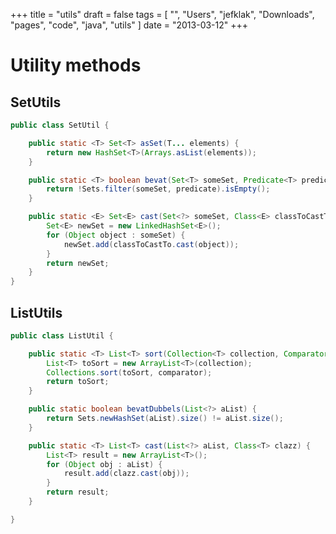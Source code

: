 +++
title = "utils"
draft = false
tags = [
    "",
    "Users",
    "jefklak",
    "Downloads",
    "pages",
    "code",
    "java",
    "utils"
]
date = "2013-03-12"
+++
# Utility methods 

## SetUtils 

```java
public class SetUtil {

	public static <T> Set<T> asSet(T... elements) {
		return new HashSet<T>(Arrays.asList(elements));
	}

	public static <T> boolean bevat(Set<T> someSet, Predicate<T> predicate) {
		return !Sets.filter(someSet, predicate).isEmpty();
	}

	public static <E> Set<E> cast(Set<?> someSet, Class<E> classToCastTo) {
		Set<E> newSet = new LinkedHashSet<E>();
		for (Object object : someSet) {
			newSet.add(classToCastTo.cast(object));
		}
		return newSet;
	}
}
```

## ListUtils 

```java
public class ListUtil {

	public static <T> List<T> sort(Collection<T> collection, Comparator<? super T> comparator) {
		List<T> toSort = new ArrayList<T>(collection);
		Collections.sort(toSort, comparator);
		return toSort;
	}

	public static boolean bevatDubbels(List<?> aList) {
		return Sets.newHashSet(aList).size() != aList.size();
	}

	public static <T> List<T> cast(List<?> aList, Class<T> clazz) {
		List<T> result = new ArrayList<T>();
		for (Object obj : aList) {
			result.add(clazz.cast(obj));
		}
		return result;
	}

}

```

